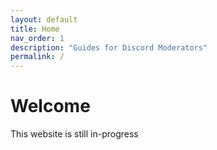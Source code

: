 ```yaml
---
layout: default
title: Home
nav_order: 1
description: "Guides for Discord Moderators"
permalink: /
---
```


# Welcome
This website is still in-progress
